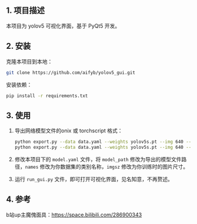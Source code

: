 ## 1. 项目描述

本项目为 yolov5 可视化界面，基于 PyQt5 开发。

## 2. 安装

克隆本项目到本地：

```bash
git clone https://github.com/aifyb/yolov5_gui.git
```

安装依赖：

```bash
pip install -r requirements.txt
```

## 3. 使用

1. 导出网络模型文件的onix 或 torchscript 格式：
    
    ```bash
    python export.py --data data.yaml --weights yolov5s.pt --img 640 --include torchscript --device cuda:0
    python export.py --data data.yaml --weights yolov5s.pt --img 640 --include onnx --opset 13
    ```
2. 修改本项目下的 `model.yaml` 文件，将 `model_path` 修改为导出的模型文件路径，`names` 修改为你数据集的类别名称，`imgsz` 修改为你训练时的图片尺寸。
3. 运行 `run_gui.py` 文件，即可打开可视化界面，见名知意，不再赘述。

## 4. 参考
b站up主魔傀面具：https://space.bilibili.com/286900343